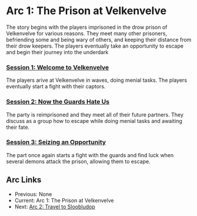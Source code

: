 # Arc 1: The Prison at Velkenvelve

The story begins with the players imprisoned in the drow prison of
Velkenvelve for various reasons. They meet many other prisoners,
befriending some and being wary of others, and keeping their
distance from their drow keepers. The players eventually take an
opportunity to escape and begin their journey into the underdark

### [Session 1: Welcome to Velkenvelve](session01-2020-05-24.md)
The players arive at Velkenvelve in waves, doing menial tasks. The
players eventually start a fight with their captors.

### [Session 2: Now the Guards Hate Us](session02-2020-06-14.md)
The party is reimprisoned and they meet all of their future partners.
They discuss as a group how to escape while doing menial tasks and
awaiting their fate.

### [Session 3: Seizing an Opportunity](session03-2020-06-28.md)
The part once again starts a fight with the guards and find luck
when several demons attack the prison, allowing them to escape.

## Arc Links
* Previous: None
* Current: Arc 1: The Prison at Velkenvelve
* Next: [Arc 2: Travel to Sloobludop](../arc02/info.md)
